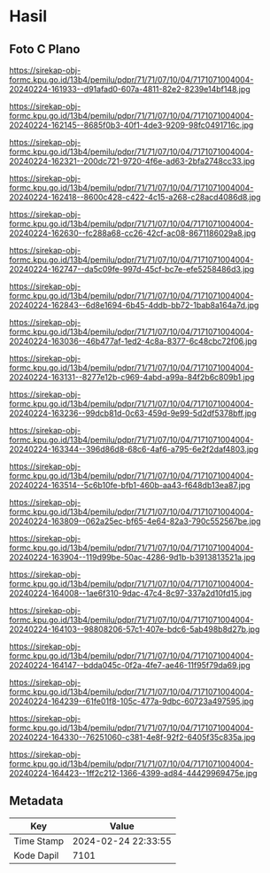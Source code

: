 # Hasil

## Foto C Plano

https://sirekap-obj-formc.kpu.go.id/13b4/pemilu/pdpr/71/71/07/10/04/7171071004004-20240224-161933--d91afad0-607a-4811-82e2-8239e14bf148.jpg

https://sirekap-obj-formc.kpu.go.id/13b4/pemilu/pdpr/71/71/07/10/04/7171071004004-20240224-162145--8685f0b3-40f1-4de3-9209-98fc0491716c.jpg

https://sirekap-obj-formc.kpu.go.id/13b4/pemilu/pdpr/71/71/07/10/04/7171071004004-20240224-162321--200dc721-9720-4f6e-ad63-2bfa2748cc33.jpg

https://sirekap-obj-formc.kpu.go.id/13b4/pemilu/pdpr/71/71/07/10/04/7171071004004-20240224-162418--8600c428-c422-4c15-a268-c28acd4086d8.jpg

https://sirekap-obj-formc.kpu.go.id/13b4/pemilu/pdpr/71/71/07/10/04/7171071004004-20240224-162630--fc288a68-cc26-42cf-ac08-8671186029a8.jpg

https://sirekap-obj-formc.kpu.go.id/13b4/pemilu/pdpr/71/71/07/10/04/7171071004004-20240224-162747--da5c09fe-997d-45cf-bc7e-efe5258486d3.jpg

https://sirekap-obj-formc.kpu.go.id/13b4/pemilu/pdpr/71/71/07/10/04/7171071004004-20240224-162843--6d8e1694-6b45-4ddb-bb72-1bab8a164a7d.jpg

https://sirekap-obj-formc.kpu.go.id/13b4/pemilu/pdpr/71/71/07/10/04/7171071004004-20240224-163036--46b477af-1ed2-4c8a-8377-6c48cbc72f06.jpg

https://sirekap-obj-formc.kpu.go.id/13b4/pemilu/pdpr/71/71/07/10/04/7171071004004-20240224-163131--8277e12b-c969-4abd-a99a-84f2b6c809b1.jpg

https://sirekap-obj-formc.kpu.go.id/13b4/pemilu/pdpr/71/71/07/10/04/7171071004004-20240224-163236--99dcb81d-0c63-459d-9e99-5d2df5378bff.jpg

https://sirekap-obj-formc.kpu.go.id/13b4/pemilu/pdpr/71/71/07/10/04/7171071004004-20240224-163344--396d86d8-68c6-4af6-a795-6e2f2daf4803.jpg

https://sirekap-obj-formc.kpu.go.id/13b4/pemilu/pdpr/71/71/07/10/04/7171071004004-20240224-163514--5c6b10fe-bfb1-460b-aa43-f648db13ea87.jpg

https://sirekap-obj-formc.kpu.go.id/13b4/pemilu/pdpr/71/71/07/10/04/7171071004004-20240224-163809--062a25ec-bf65-4e64-82a3-790c552567be.jpg

https://sirekap-obj-formc.kpu.go.id/13b4/pemilu/pdpr/71/71/07/10/04/7171071004004-20240224-163904--119d99be-50ac-4286-9d1b-b3913813521a.jpg

https://sirekap-obj-formc.kpu.go.id/13b4/pemilu/pdpr/71/71/07/10/04/7171071004004-20240224-164008--1ae6f310-9dac-47c4-8c97-337a2d10fd15.jpg

https://sirekap-obj-formc.kpu.go.id/13b4/pemilu/pdpr/71/71/07/10/04/7171071004004-20240224-164103--98808206-57c1-407e-bdc6-5ab498b8d27b.jpg

https://sirekap-obj-formc.kpu.go.id/13b4/pemilu/pdpr/71/71/07/10/04/7171071004004-20240224-164147--bdda045c-0f2a-4fe7-ae46-11f95f79da69.jpg

https://sirekap-obj-formc.kpu.go.id/13b4/pemilu/pdpr/71/71/07/10/04/7171071004004-20240224-164239--61fe01f8-105c-477a-9dbc-60723a497595.jpg

https://sirekap-obj-formc.kpu.go.id/13b4/pemilu/pdpr/71/71/07/10/04/7171071004004-20240224-164330--76251060-c381-4e8f-92f2-6405f35c835a.jpg

https://sirekap-obj-formc.kpu.go.id/13b4/pemilu/pdpr/71/71/07/10/04/7171071004004-20240224-164423--1ff2c212-1366-4399-ad84-44429969475e.jpg


## Metadata

| Key        | Value               |
| ---------- | ------------------- |
| Time Stamp | 2024-02-24 22:33:55 |
| Kode Dapil | 7101                |




